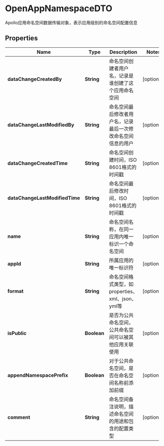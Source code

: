 

# OpenAppNamespaceDTO

Apollo应用命名空间数据传输对象，表示应用级别的命名空间配置信息

## Properties

| Name | Type | Description | Notes |
|------------ | ------------- | ------------- | -------------|
|**dataChangeCreatedBy** | **String** | 命名空间创建者用户名，记录是谁创建了这个应用命名空间 |  [optional] |
|**dataChangeLastModifiedBy** | **String** | 命名空间最后修改者用户名，记录最后一次修改命名空间信息的用户 |  [optional] |
|**dataChangeCreatedTime** | **String** | 命名空间创建时间，ISO 8601格式的时间戳 |  [optional] |
|**dataChangeLastModifiedTime** | **String** | 命名空间最后修改时间，ISO 8601格式的时间戳 |  [optional] |
|**name** | **String** | 命名空间名称，在同一应用内唯一标识一个命名空间 |  [optional] |
|**appId** | **String** | 所属应用的唯一标识符 |  [optional] |
|**format** | **String** | 命名空间格式类型，如properties、xml、json、yml等 |  [optional] |
|**isPublic** | **Boolean** | 是否为公共命名空间，公共命名空间可以被其他应用关联使用 |  [optional] |
|**appendNamespacePrefix** | **Boolean** | 对于公共命名空间，是否在命名空间名称前添加前缀 |  [optional] |
|**comment** | **String** | 命名空间备注说明，描述命名空间的用途和包含的配置类型 |  [optional] |
